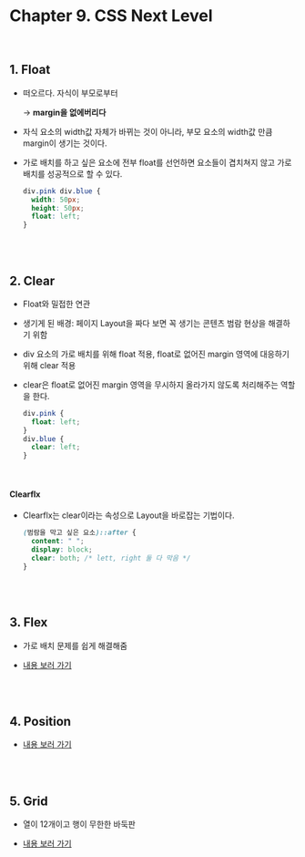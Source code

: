 # Chapter 9. CSS Next Level

<br/>

## 1. Float

- 떠오르다. 자식이 부모로부터

  → **margin을 없에버리다**

- 자식 요소의 width값 자체가 바뀌는 것이 아니라, 부모 요소의 width값 만큼 margin이 생기는 것이다.

- 가로 배치를 하고 싶은 요소에 전부 float를 선언하면 요소들이 겹치쳐지 않고 가로 배치를 성공적으로 할 수 있다.

  ```css
  div.pink div.blue {
    width: 50px;
    height: 50px;
    float: left;
  }
  ```

<br/><br/>

## 2. Clear

- Float와 밀접한 연관

- 생기게 된 배경: 페이지 Layout을 짜다 보면 꼭 생기는 콘텐츠 범람 현상을 해결하기 위함

- div 요소의 가로 배치를 위해 float 적용, float로 없어진 margin 영역에 대응하기 위해 clear 적용

- clear은 float로 없어진 margin 영역을 무시하지 올라가지 않도록 처리해주는 역할을 한다.

  ```css
  div.pink {
    float: left;
  }
  div.blue {
    clear: left;
  }
  ```

<br/>

#### Clearflx

- Clearflx는 clear이라는 속성으로 Layout을 바로잡는 기법이다.

  ```css
  (범람을 막고 싶은 요소)::after {
    content: " ";
    display: block;
    clear: both; /* lett, right 둘 다 막음 */
  }
  ```

<br/><br/>

## 3. Flex

- 가로 배치 문제를 쉽게 해결해줌

- <a href="https://github.com/SangYoonLee1231/TIL/blob/main/HTML%20%26%20CSS/css_flexbox.md">내용 보러 가기</a>

<br/><br/>

## 4. Position

- <a href="https://github.com/SangYoonLee1231/TIL/blob/main/HTML%20%26%20CSS/css_position.md">내용 보러 가기</a>

<br/><br/>

## 5. Grid

- 열이 12개이고 행이 무한한 바둑판

- <a href="https://github.com/SangYoonLee1231/TIL/blob/main/HTML%20%26%20CSS/css_grid.md">내용 보러 가기</a>
